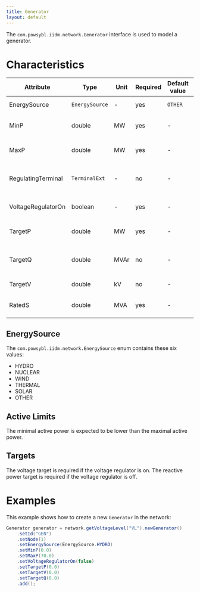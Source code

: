 ```yaml
---
title: Generator
layout: default
---
```


The `com.powsybl.iidm.network.Generator` interface is used to model a generator.

# Characteristics

| Attribute | Type | Unit | Required | Default value | Description |
| --------- | ---- | ---- | -------- | ------------- | ----------- |
| EnergySource | `EnergySource` | - | yes | `OTHER` | The energy source |
| MinP | double | MW | yes | - | Minimal active power |
| MaxP | double | MW | yes | - | Maximum active power |
| RegulatingTerminal | `TerminalExt` | - | no | - | The terminal used for regulation |
| VoltageRegulatorOn | boolean | - | yes | - | The voltage regulator status |
| TargetP | double | MW | yes | - | The active power target |
| TargetQ | double | MVAr | no | - | The reactive power target |
| TargetV | double | kV | no | - | The voltage target |
| RatedS | double | MVA | yes | - | The rated nominal power |

## EnergySource
The `com.powsybl.iidm.network.EnergySource` enum contains these six values:
- HYDRO
- NUCLEAR
- WIND
- THERMAL
- SOLAR
- OTHER

## Active Limits
The minimal active power is expected to be lower than the maximal active power.

## Targets
The voltage target is required if the voltage regulator is on.
The reactive power target is required if the voltage regulator is off.

# Examples
This example shows how to create a new `Generator` in the network:
```java
Generator generator = network.getVoltageLevel("VL").newGenerator()
    .setId("GEN")
    .setNode(1)
    .setEnergySource(EnergySource.HYDRO)
    .setMinP(0.0)
    .setMaxP(70.0)
    .setVoltageRegulatorOn(false)
    .setTargetP(0.0)
    .setTargetV(0.0)
    .setTargetQ(0.0)
    .add();
```
